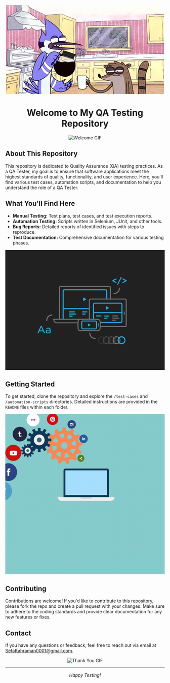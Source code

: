 

<p align="center">
  <img src="Images/c5bb966a1c7ec518b97c06269f740248.gif" alt="Welcome GIF">
</p>

<h1 align="center">Welcome to My QA Testing Repository</h1>

<p align="center">
  <img src="https://yourgiflink.com/welcome.gif" alt="Welcome GIF">
</p>

<h2>About This Repository</h2>
<p>
  This repository is dedicated to Quality Assurance (QA) testing practices. As a QA Tester, my goal is to ensure that software applications meet the highest standards of quality, functionality, and user experience. Here, you'll find various test cases, automation scripts, and documentation to help you understand the role of a QA Tester.
</p>

<h2>What You'll Find Here</h2>
<ul>
  <li><strong>Manual Testing:</strong> Test plans, test cases, and test execution reports.</li>
  <li><strong>Automation Testing:</strong> Scripts written in Selenium, JUnit, and other tools.</li>
  <li><strong>Bug Reports:</strong> Detailed reports of identified issues with steps to reproduce.</li>
  <li><strong>Test Documentation:</strong> Comprehensive documentation for various testing phases.</li>
</ul>

<p align="center">
  <img src="Images/image_processing20210902-8719-13sv1bw.gif" alt="Testing Process GIF">
</p>

<h2>Getting Started</h2>
<p>
  To get started, clone the repository and explore the <code>/test-cases</code> and <code>/automation-scripts</code> directories. Detailed instructions are provided in the <code>README</code> files within each folder.
</p>

<p align="center">
  <img src="https://github.com/SefaKahramann/SefaKahramann/blob/main/Images/b6171159b949c70d88abb2208c10988d.gif" alt="Automation GIF">
</p>

<h2>Contributing</h2>
<p>
  Contributions are welcome! If you'd like to contribute to this repository, please fork the repo and create a pull request with your changes. Make sure to adhere to the coding standards and provide clear documentation for any new features or fixes.
</p>

<h2>Contact</h2>
<p>
  If you have any questions or feedback, feel free to reach out via email at <a href="mailto:your-email@example.com">SefaKahraman0001@gmail.com</a>.
</p>

<p align="center">
  <img src="https://yourgiflink.com/thankyou.gif" alt="Thank You GIF">
</p>

<hr>
<p align="center">
  <em>Happy Testing!</em>
</p>
